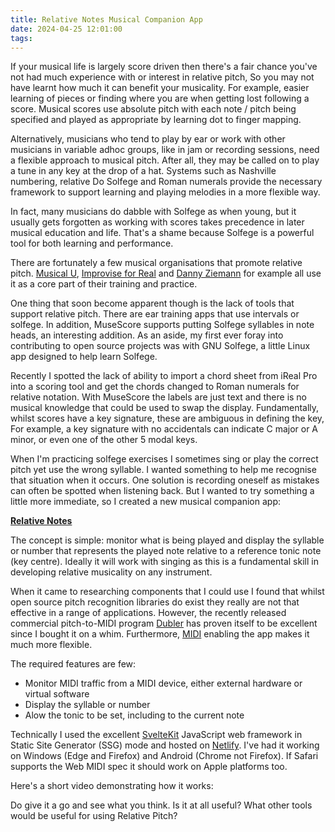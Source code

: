 ```yaml
---
title: Relative Notes Musical Companion App
date: 2024-04-25 12:01:00
tags:
---
```


If your musical life is largely score driven then there's a fair chance you've not had much experience with or interest in relative pitch, So you may not have learnt how much it can benefit your musicality. For example, easier learning of pieces or finding where you are when getting lost following a score. Musical scores use absolute pitch with each note / pitch being specified and played as appropriate by learning dot to finger mapping.

Alternatively, musicians who tend to play by ear or work with other musicians in variable adhoc groups, like in jam or recording sessions, need a flexible approach to musical pitch. After all, they may be called on to play a tune in any key at the drop of a hat. Systems such as Nashville numbering, relative Do Solfege and Roman numerals provide the necessary framework to support learning and playing melodies in a more flexible way.

In fact, many musicians do dabble with Solfege as when young, but it usually gets forgotten as working with scores takes precedence in later musical education and life. That's a shame because Solfege is a powerful tool for both learning and performance.

There are fortunately a few musical organisations that promote relative pitch. [Musical U](https://www.musical-u.com/), [Improvise for Real](https://improviseforreal.com/) and [Danny Ziemann](https://www.dannyziemann.com/) for example all use it as a core part of their training and practice.

One thing that soon become apparent though is the lack of tools that support relative pitch. There are ear training apps that use intervals or solfege. In addition, MuseScore supports putting Solfege syllables in note heads, an interesting addition. As an aside, my first ever foray into contributing to open source projects was with GNU Solfege, a little Linux app designed to help learn Solfege.

Recently I spotted the lack of ability to import a chord sheet from iReal Pro into a scoring tool and get the chords changed to Roman numerals for relative notation. With MuseScore the labels are just text and there is no musical knowledge that could be used to swap the display. Fundamentally, whilst scores have a key signature, these are ambiguous in defining the key, For example, a key signature with no accidentals can indicate C major or A minor, or even one of the other 5 modal keys.

When I'm practicing solfege exercises I sometimes sing or play the correct pitch yet use the wrong syllable. I wanted something to help me recognise that situation when it occurs. One solution is recording oneself as mistakes can often be spotted when listening back. But I wanted to try something a little more immediate, so I created a new musical companion app:

[**Relative Notes**](https://relative.musicpracticetools.net/)

The concept is simple: monitor what is being played and display the syllable or number that represents the played note relative to a reference tonic note (key centre). Ideally it will work with singing as this is a fundamental skill in developing relative musicality on any instrument.

When it came to researching components that I could use I found that whilst open source pitch recognition libraries do exist they really are not that effective in a range of applications. However, the recently released commercial pitch-to-MIDI program [Dubler](https://vochlea.com/) has proven itself to be excellent since I bought it on a whim. Furthermore, [MIDI](https://en.wikipedia.org/wiki/MIDI) enabling the app makes it much more flexible.

The required features are few:

- Monitor MIDI traffic from a MIDI device, either external hardware or virtual software
- Display the syllable or number
- Alow the tonic to be set, including to the current note

Technically I used the excellent [SvelteKit](https://kit.svelte.dev/) JavaScript web framework in Static Site Generator (SSG) mode and hosted on [Netlify](https://www.netlify.com/). I've had it working on Windows (Edge and Firefox) and Android (Chrome not Firefox). If Safari supports the Web MIDI spec it should work on Apple platforms too.

Here's a short video demonstrating how it works:

Do give it a go and see what you think. Is it at all useful? What other tools would be useful for using Relative Pitch?
